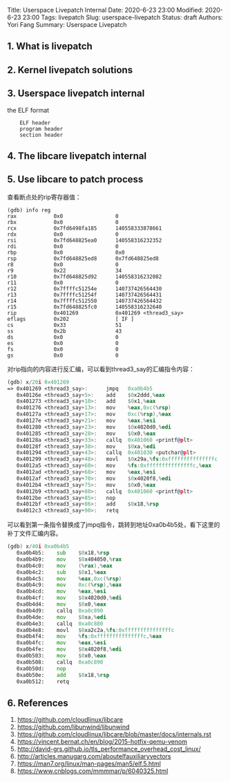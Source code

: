 Title:  Userspace Livepatch Internal
Date: 2020-6-23 23:00
Modified: 2020-6-23 23:00
Tags: livepatch
Slug: userspace-livepatch
Status: draft
Authors: Yori Fang
Summary: Userspace Livepatch


## 1. What is livepatch

## 2. Kernel livepatch solutions

## 3. Userspace livepatch internal

the ELF format
```
    ELF header
    program header
    section header
```
## 4. The libcare livepatch internal

## 5. Use libcare to patch process

查看断点处的rip寄存器值：
```
(gdb) info reg
rax            0x0                 0
rbx            0x0                 0
rcx            0x7fd6498fa185      140558333878661
rdx            0x0                 0
rsi            0x7fd648825ea0      140558316232352
rdi            0x0                 0
rbp            0x0                 0x0
rsp            0x7fd648825ed8      0x7fd648825ed8
r8             0x0                 0
r9             0x22                34
r10            0x7fd648825d92      140558316232082
r11            0x0                 0
r12            0x7ffffc51254e      140737426564430
r13            0x7ffffc51254f      140737426564431
r14            0x7ffffc512550      140737426564432
r15            0x7fd648825fc0      140558316232640
rip            0x401269            0x401269 <thread3_say>
eflags         0x202               [ IF ]
cs             0x33                51
ss             0x2b                43
ds             0x0                 0
es             0x0                 0
fs             0x0                 0
gs             0x0                 0
```
对rip指向的内容进行反汇编，可以看到thread3_say的汇编指令内容：
```asm
(gdb) x/20i 0x401269
=> 0x401269 <thread3_say>:      jmpq   0xa0b4b5
   0x40126e <thread3_say+5>:    add    $0x2ddd,%eax
   0x401273 <thread3_say+10>:   add    $0x1,%eax
   0x401276 <thread3_say+13>:   mov    %eax,0xc(%rsp)
   0x40127a <thread3_say+17>:   mov    0xc(%rsp),%eax
   0x40127e <thread3_say+21>:   mov    %eax,%esi
   0x401280 <thread3_say+23>:   mov    $0x4020d0,%edi
   0x401285 <thread3_say+28>:   mov    $0x0,%eax
   0x40128a <thread3_say+33>:   callq  0x401060 <printf@plt>
   0x40128f <thread3_say+38>:   mov    $0xa,%edi
   0x401294 <thread3_say+43>:   callq  0x401030 <putchar@plt>
   0x401299 <thread3_say+48>:   movl   $0x29a,%fs:0xfffffffffffffffc
   0x4012a5 <thread3_say+60>:   mov    %fs:0xfffffffffffffffc,%eax
   0x4012ad <thread3_say+68>:   mov    %eax,%esi
   0x4012af <thread3_say+70>:   mov    $0x4020f8,%edi
   0x4012b4 <thread3_say+75>:   mov    $0x0,%eax
   0x4012b9 <thread3_say+80>:   callq  0x401060 <printf@plt>
   0x4012be <thread3_say+85>:   nop
   0x4012bf <thread3_say+86>:   add    $0x18,%rsp
   0x4012c3 <thread3_say+90>:   retq   
```
可以看到第一条指令替换成了jmpq指令，跳转到地址0xa0b4b5处，看下这里的补丁文件汇编内容。
```asm
(gdb) x/40i 0xa0b4b5
   0xa0b4b5:    sub    $0x18,%rsp
   0xa0b4b9:    mov    $0x404050,%rax
   0xa0b4c0:    mov    (%rax),%eax
   0xa0b4c2:    sub    $0x1,%eax
   0xa0b4c5:    mov    %eax,0xc(%rsp)
   0xa0b4c9:    mov    0xc(%rsp),%eax
   0xa0b4cd:    mov    %eax,%esi
   0xa0b4cf:    mov    $0x4020d0,%edi
   0xa0b4d4:    mov    $0x0,%eax
   0xa0b4d9:    callq  0xa0c890
   0xa0b4de:    mov    $0xa,%edi
   0xa0b4e3:    callq  0xa0c880
   0xa0b4e8:    movl   $0xa2c2a,%fs:0xfffffffffffffffc
   0xa0b4f4:    mov    %fs:0xfffffffffffffffc,%eax
   0xa0b4fc:    mov    %eax,%esi
   0xa0b4fe:    mov    $0x4020f8,%edi
   0xa0b503:    mov    $0x0,%eax
   0xa0b508:    callq  0xa0c890
   0xa0b50d:    nop
   0xa0b50e:    add    $0x18,%rsp
   0xa0b512:    retq   
```
## 6. References

1. https://github.com/cloudlinux/libcare
2. https://github.com/libunwind/libunwind
3. https://github.com/cloudlinux/libcare/blob/master/docs/internals.rst
4. https://vincent.bernat.ch/en/blog/2015-hotfix-qemu-venom
5. http://david-grs.github.io/tls_performance_overhead_cost_linux/
6. http://articles.manugarg.com/aboutelfauxiliaryvectors
7. https://man7.org/linux/man-pages/man5/elf.5.html
8. https://www.cnblogs.com/mmmmar/p/6040325.html
